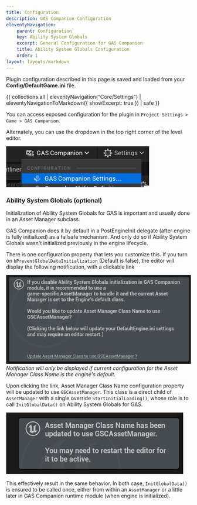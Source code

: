 ```yaml
---
title: Configuration
description: GAS Companion Configuration
eleventyNavigation:
    parent: Configuration
    key: Ability System Globals
    excerpt: General Configuration for GAS Companion
    title: Ability System Globals Configuration
    order: 1
layout: layouts/markdown
---
```


Plugin configuration described in this page is saved and loaded from your **Config/DefaultGame.ini** file.

{{ collections.all | eleventyNavigation("Core/Settings") |  eleventyNavigationToMarkdown({ showExcerpt: true }) | safe }}

You can access exposed configuration for the plugin in `Project Settings > Game > GAS Companion`.

Alternately, you can use the dropdown in the top right corner of the level editor.

![](dropdown.png)


### Ability System Globals (optional)

Initialization of Ability System Globals for GAS is important and usually done in an Asset Manager subclass.

GAS Companion does it by default in a PostEngineInit delegate (after engine is fully initialized) as a failsafe mechanism. And only do so if Ability System Globals wasn't initialized previously in the engine lifecycle.

There is one configuration property that lets you customize this. If you turn on `bPreventGlobalDataInitialization` (Default is false), the editor will display the following notification, with a clickable link

![](editor_notif_01.png)
*Notification will only be displayed if current configuration for the Asset Manager Class Name is the engine's default.*

Upon clicking the link, Asset Manager Class Name configuration property will be updated to use `GSCAssetManager`. This class is a direct child of `AssetManager` with a single override `StartInitialLoading()`, whose role is to call `InitGlobalData()` on Ability System Globals for GAS.

![](editor_notif_02.png)

This effectively result in the same behavior. In both case, `InitGlobalData()` is ensured to be called once, either from within an `AssetManager` or a little later in GAS Companion runtime module (when engine is initialized).
